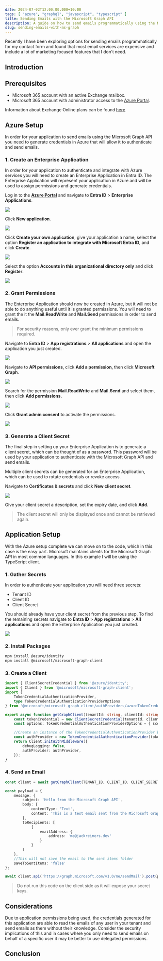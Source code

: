 ```yaml
---
date: 2024-07-02T12:00:00.000+10:00
tags: [ "azure", "graphql", "javascript", "typescript" ]
title: Sending Emails with the Microsoft Graph API
description: A guide on how to send emails programmatically using the Microsoft Graph API.
slug: sending-emails-with-ms-graph
---
```


Recently I have been exploring options for sending emails programmatically for my contact form and found that most
email services are expensive and include a lot of marketing focused features that I don't need.

<!--endintro-->

## Introduction

## Prerequisites

- Microsoft 365 account with an active Exchange mailbox.
- Microsoft 365 account with administrator access to the [Azure Portal](https://portal.azure.com).

Information about Exchange Online plans can be
found [here](https://www.microsoft.com/en-au/microsoft-365/exchange/compare-microsoft-exchange-online-plans).

## Azure Setup

In order for your application to send emails using the Microsoft Graph API you need to generate credentials in Azure
that will allow it to authenticate and send emails.

### 1. Create an Enterprise Application

In order for your application to authenticate and integrate with Azure services you will need to create an Enterprise
Application in Entra ID. The Enterprise Application will represent your application in Azure and will be used to assign
permissions and generate credentials.

Log in to the **[Azure Portal](https://portal.azure.com)** and navigate to **Entra ID** > **Enterprise Applications**.

![](/data/blog/sending-emails-with-ms-graph/images/azure-01.png)

Click **New application**.

![](/data/blog/sending-emails-with-ms-graph/images/azure-02.png)

Click **Create your own application**, give your application a name, select the option **Register an application to
integrate with Microsoft Entra ID**, and
click **Create**.

![](/data/blog/sending-emails-with-ms-graph/images/azure-03.png)

Select the option **Accounts in this organizational directory only** and click **Register**.

![](/data/blog/sending-emails-with-ms-graph/images/azure-04.png)

### 2. Grant Permissions

The Enterprise Application should now be created in Azure, but it will not be able to do anything useful until it is
granted
permissions. You will need to grant the it the **Mail.ReadWrite** and **Mail.Send** permissions in order to send
emails.

> For security reasons, only ever grant the minimum permissions required.

Navigate to **Entra ID** > **App registrations** > **All applications** and open the application you just created.

![](/data/blog/sending-emails-with-ms-graph/images/azure-05.png)

Navigate to **API permissions**, click **Add a permission**, then click **Microsoft Graph**.

![](/data/blog/sending-emails-with-ms-graph/images/azure-06.png)

Search for the permission **Mail.ReadWrite** and **Mail.Send** and select them, then click **Add permissions**.

![](/data/blog/sending-emails-with-ms-graph/images/azure-07.png)

Click **Grant admin consent** to activate the permissions.

![](/data/blog/sending-emails-with-ms-graph/images/azure-08.png)

### 3. Generate a Client Secret

The final step in setting up your Enterprise Application is to generate a client secret, which can be thought of as a
password. This password will be used by your application to authenticate with the Microsoft Graph API and
send emails.

Multiple client secrets can be generated for an Enterprise Application, which can be used to rotate credentials or
revoke access.

Navigate to **Certificates & secrets** and click **New client secret**.

![](/data/blog/sending-emails-with-ms-graph/images/azure-09.png)

Give your client secret a description, set the expiry date, and click **Add**.

> The client secret will only be displayed once and cannot be retrieved again.

## Application Setup

With the Azure setup complete we can move on to the code, which in this case is the easy part. Microsoft maintains
clients for the Microsoft Graph API in most common languages. In this example I will be using the TypeScript client.

### 1. Gather Secrets

In order to authenticate your application you will need three secrets:

- Tenant ID
- Client ID
- Client Secret

You should already have your client secret from the previous step. To find the remaining secrets navigate to
**Entra ID** > **App registrations** > **All applications** and open the Enterprise Application you just created.

![](/data/blog/sending-emails-with-ms-graph/images/azure-10.png)

### 2. Install Packages

```bash
npm install @azure/identity
npm install @microsoft/microsoft-graph-client
```

### 3. Create a Client

```typescript
import { ClientSecretCredential } from '@azure/identity';
import { Client } from '@microsoft/microsoft-graph-client';
import {
	TokenCredentialAuthenticationProvider,
	type TokenCredentialAuthenticationProviderOptions
} from '@microsoft/microsoft-graph-client/authProviders/azureTokenCredentials';

export async function getGraphClient(tenantId: string, clientId: string, clientSecret: string) {
	const tokenCredential = new ClientSecretCredential(tenantId, clientId, clientSecret);
	const options: TokenCredentialAuthenticationProviderOptions = { scopes: ["https://graph.microsoft.com/.default"] };

	//Create an instance of the TokenCredentialAuthenticationProvider by passing the tokenCredential instance and options to the constructor
	const authProvider = new TokenCredentialAuthenticationProvider(tokenCredential, options);
	return Client.initWithMiddleware({
		debugLogging: false,
		authProvider: authProvider,
	});
}
```

### 4. Send an Email

```typescript
const client = await getGraphClient(TENANT_ID, CLIENT_ID, CLIENT_SECRET);

const payload = {
	message: {
		subject: 'Hello from the Microsoft Graph API',
		body: {
			contentType: 'Text',
			content: 'This is a test email sent from the Microsoft Graph API.'
		},
		toRecipients: [
			{
				emailAddress: {
					address: 'me@jackreimers.dev'
				}
			}
		]
	},
	//This will not save the email to the sent items folder
	saveToSentItems: 'false'
};

await client.api('https://graph.microsoft.com/v1.0/me/sendMail').post(payload);
```

> Do not run this code on the client side as it will expose your secret keys.

## Considerations

Due to application permissions being used, the credentials generated for this application are able to read the emails of
any user in your tenant and send emails as them without their knowledge.
Consider the security implications of this and in cases where you only need to send emails on behalf of a specific user
it may be better to use delegated permissions.

## Conclusion
